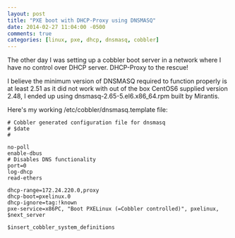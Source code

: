 ```yaml
---
layout: post
title: "PXE boot with DHCP-Proxy using DNSMASQ"
date: 2014-02-27 11:04:00 -0500
comments: true
categories: [linux, pxe, dhcp, dnsmasq, cobbler]
---
```


The other day I was setting up a cobbler boot server in a network where I
have no control over DHCP server. DHCP-Proxy to the rescue!

I believe the minimum version of DNSMASQ required to function properly
is at least 2.51 as it did not work with out of the box CentOS6 supplied
version 2.48, I ended up using dnsmasq-2.65-5.el6.x86_64.rpm built by
Mirantis.

Here's my working /etc/cobbler/dnsmasq.template file:

```
# Cobbler generated configuration file for dnsmasq
# $date
#

no-poll
enable-dbus
# Disables DNS functionality
port=0
log-dhcp
read-ethers

dhcp-range=172.24.220.0,proxy
dhcp-boot=pxelinux.0
dhcp-ignore=tag:!known
pxe-service=x86PC, "Boot PXELinux (=Cobbler controlled)", pxelinux, $next_server

$insert_cobbler_system_definitions
```
